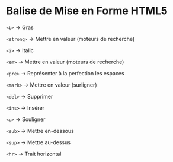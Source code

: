 # Balise de Mise en Forme HTML5

`<b>` -> Gras

`<strong>` -> Mettre en valeur (moteurs de recherche)

`<i>` -> Italic

`<em>` -> Mettre en valeur (moteurs de recherche)

`<pre>` -> Représenter à la perfection les espaces

`<mark>` -> Mettre en valeur (surligner)

`<del>` -> Supprimer

`<ins>` -> Insérer

`<u>` -> Souligner

`<sub>` -> Mettre en-dessous

`<sup>` -> Mettre au-dessus

`<hr>` -> Trait horizontal

